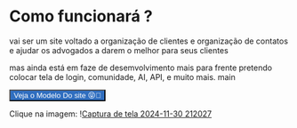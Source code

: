 <h1>Como funcionará ?</h1>
<p>vai ser um site voltado a organização de clientes e organização de contatos  e ajudar os advogados a darem o melhor para seus clientes

mas ainda está em faze de desemvolvimento mais para frente pretendo colocar tela de login, comunidade, AI, API, e muito mais.
main</p>

<button width="300px" heigth="300px" style="background-color: #306EBF; color: #fff; ">Veja o Modelo Do site 😝🚀</button>

Clique na imagem: 
!<a href="https://marleycastro.github.io/Site-Direiro-v0.1/">[Captura de tela 2024-11-30 212027](https://github.com/user-attachments/assets/f46b57a9-b843-4723-8b90-a5767e44d587)</a>

